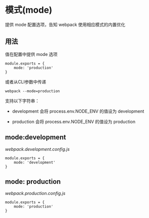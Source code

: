 # 模式(mode)

提供 mode 配置选项，告知 webpack 使用相应模式的内置优化

## 用法

值在配置中提供 mode 选项

```
module.exports = {
    mode: 'production'
}
```

或者从CLI参数中传递

```
webpack --mode=production
```

支持以下字符串：

- development 会将 process.env.NODE_ENV 的值设为 development

- production 会将 process.env.NODE_ENV 的值设为 production

## mode:development

*webpack.development.config.js*

```
module.exports = {
    mode: 'development'
}
```

## mode: production

*webpack.production.config.js*

```
module.exports = {
    mode: 'production'
}
```